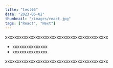 ```yaml
---
title: "test05"
date: "2023-05-02"
thumbnail: "/images/react.jpg"
tags: ["React", "Next"]
---
```


xxxxxxxxxxxxxxxxxxxxxxxxxxxxxxxxxxxxxxxxxxxx

- xxxxxxxxxxxxxxx
- xxxxxxxxxxxxxxx

xxxxxxxxxxxxxxxxxxxxxxxxxxxxxxxxxxxxxxxxxxxx
